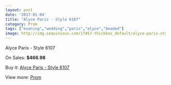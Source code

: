```yaml
---
layout: post
date: '2017-01-04'
title: "Alyce Paris - Style 6107"
category: Prom
tags: ["evening","wedding","paris","alyce","beaded"]
image: http://img.sequinious.com/17457-thickbox_default/alyce-paris-style-6107.jpg
---
```

Alyce Paris - Style 6107

On Sales: **$466.98**
<a href="https://www.sequinious.com/prom/8234-alyce-paris-style-6107.html"><amp-img layout="responsive" width="600" height="600" src="//img.sequinious.com/17457-thickbox_default/alyce-paris-style-6107.jpg" alt="Alyce Paris - Style 6107 0" /></a>
<a href="https://www.sequinious.com/prom/8234-alyce-paris-style-6107.html"><amp-img layout="responsive" width="600" height="600" src="//img.sequinious.com/17458-thickbox_default/alyce-paris-style-6107.jpg" alt="Alyce Paris - Style 6107 1" /></a>

Buy it: [Alyce Paris - Style 6107](https://www.sequinious.com/prom/8234-alyce-paris-style-6107.html "Alyce Paris - Style 6107")

View more: [Prom](https://www.sequinious.com/7-prom "Prom")
